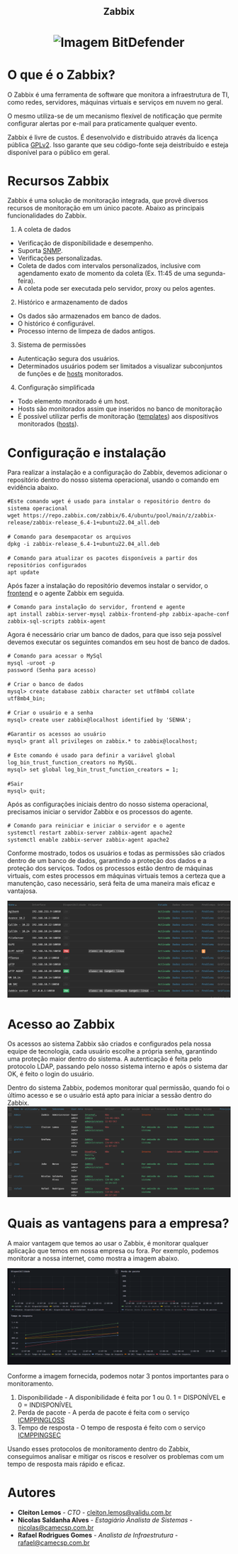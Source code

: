 <!-- Title -->

<p align="center">
  <h2 align="center">Zabbix</h2>
  <h1 align="center"><img src="https://ssd-disclosure.com/wp-content/uploads/2022/11/1_vloEha9mTCLM_SEnXdIUIw.png" alt="Imagem BitDefender" width="120"></h1>

  # O que é o Zabbix?
  O Zabbix é uma ferramenta de software que monitora a infraestrutura de TI, como redes, servidores, máquinas virtuais e serviços em nuvem no geral.

  O mesmo utiliza-se de um mecanismo flexível de notificação que permite configurar alertas por e-mail para praticamente qualquer evento.

  Zabbix é livre de custos. É desenvolvido e distribuido através da licença pública [GPLv2](/Guia/Dicionário.md). Isso garante que seu código-fonte seja deistribuído e esteja disponível para o público em geral.

# Recursos Zabbix
<P> Zabbix é uma solução de monitoração integrada, que provê diversos recursos de monitoração em um único pacote. Abaixo as principais funcionalidades do Zabbix.

1. A coleta de dados
- Verificação de disponibilidade e desempenho.
- Suporta [SNMP](/Guia/Dicionário.md).
- Verificações personalizadas.
- Coleta de dados com intervalos personalizados, inclusive com agendamento exato de momento da coleta (Ex. 11:45 de uma segunda-feira).
- A coleta pode ser executada pelo servidor, proxy ou pelos agentes.

2. Histórico e armazenamento de dados
- Os dados são armazenados em banco de dados.
- O histórico é configurável.
- Processo interno de limpeza de dados antigos.

3. Sistema de permissões
- Autenticação segura dos usuários.
- Determinados usuários podem ser limitados a visualizar subconjuntos de funções e de [hosts](/Guia/Dicionário.md) monitorados.

4. Configuração simplificada
- Todo elemento monitorado é um host.
- Hosts são monitorados assim que inseridos no banco de monitoração
- É possível utilizar perfis de monitoração ([templates](/Guia/Dicionário.md)) aos dispositivos monitorados ([hosts](/Guia/Dicionário.md)).

# Configuração e instalação

Para realizar a instalação e a configuração do Zabbix, devemos adicionar o repositório dentro do nosso sistema operacional, usando o comando em evidência abaixo.
````
#Este comando wget é usado para instalar o repositório dentro do sistema operacional
wget https://repo.zabbix.com/zabbix/6.4/ubuntu/pool/main/z/zabbix-release/zabbix-release_6.4-1+ubuntu22.04_all.deb

# Comando para desempacotar os arquivos 
dpkg -i zabbix-release_6.4-1+ubuntu22.04_all.deb

# Comando para atualizar os pacotes disponíveis a partir dos repositórios configurados
apt update 
````

Após fazer a instalação do repositório devemos instalar o servidor, o [frontend](/Guia/Dicionário.md) e o agente Zabbix em seguida.
````
# Comando para instalação do servidor, frontend e agente
apt install zabbix-server-mysql zabbix-frontend-php zabbix-apache-conf zabbix-sql-scripts zabbix-agent
````
Agora é necessário criar um banco de dados, para que isso seja possível devemos executar os seguintes comandos em seu host de banco de dados.
````
# Comando para acessar o MySql
mysql -uroot -p
password (Senha para acesso)

# Criar o banco de dados
mysql> create database zabbix character set utf8mb4 collate utf8mb4_bin;

# Criar o usuário e a senha
mysql> create user zabbix@localhost identified by 'SENHA';

#Garantir os acessos ao usuário
mysql> grant all privileges on zabbix.* to zabbix@localhost;

# Este comando é usado para definir a variável global log_bin_trust_function_creators no MySQL.
mysql> set global log_bin_trust_function_creators = 1;

#Sair
mysql> quit; 
````

Após as configurações iniciais dentro do nosso sistema operacional, precisamos iniciar o servidor Zabbix e os processos do agente.
````
# Comando para reiniciar e iniciar o servidor e o agente
systemctl restart zabbix-server zabbix-agent apache2
systemctl enable zabbix-server zabbix-agent apache2
````

Conforme mostrado, todos os usuários e todas as permissões são criados dentro de um banco de dados, garantindo a proteção dos dados e a proteção dos serviços. Todos os processos estão dentro de máquinas virtuais, com estes processos em máquinas virtuais temos a certeza que a manutenção, caso necessário, será feita de uma maneira mais eficaz e vantajosa.

![Servidores](Prints/Screenshot_1.png)

# Acesso ao Zabbix

Os acessos ao sistema Zabbix são criados e configurados pela nossa equipe de tecnologia, cada usuário escolhe a própria senha, garantindo uma proteção maior dentro do sistema. A autenticação é feita pelo protocolo LDAP, passando pelo nosso sistema interno e após o sistema dar OK, é feito o login do usuário.

Dentro do sistema Zabbix, podemos monitorar qual permissão, quando foi o último acesso e se o usuário está apto para iniciar a sessão dentro do Zabbix.
![Acessos](Prints/Screenshot_2.png)


# Quais as vantagens para a empresa?

A maior vantagem que temos ao usar o Zabbix, é monitorar qualquer aplicação que temos em nossa empresa ou fora. Por exemplo, podemos monitorar a nossa internet, como mostra a imagem abaixo.

![Internet](Prints/Screenshot_3.png)

Conforme a imagem fornecida, podemos notar 3 pontos importantes para o monitoramento. 


1. Disponibilidade - A disponibilidade é feita por 1 ou 0. 1 = DISPONÍVEL e 0 = INDISPONÍVEL
2. Perda de pacote - A perda de pacote é feita com o serviço [ICMPPINGLOSS](/Guia/Dicionário.md)
3. Tempo de resposta - O tempo de resposta é feito com o serviço [ICMPPINGSEC](/Guia/Dicionário.md)

Usando esses protocolos de monitoramento dentro do Zabbix, conseguimos analisar e mitigar os riscos e resolver os problemas com um tempo de resposta mais rápido e eficaz.

# Autores
- **Cleiton Lemos** - _CTO_ - <cleiton.lemos@validu.com.br>
- **Nicolas Saldanha Alves** - _Estagiário Analista de Sistemas_ - <nicolas@camecsp.com.br>
- **Rafael Rodrigues Gomes** - _Analista de Infraestrutura_ - <rafael@camecsp.com.br>


